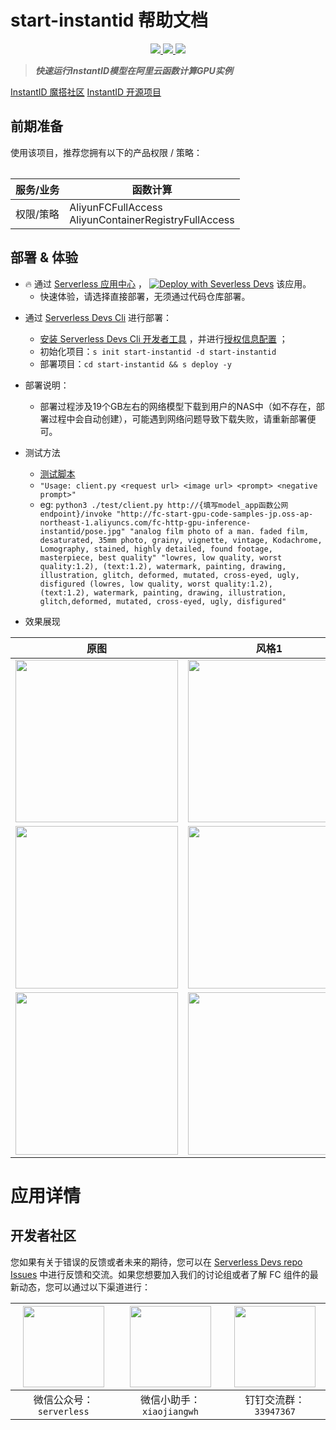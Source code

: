 # start-instantid 帮助文档

<p align="center" class="flex justify-center">
    <a href="https://www.serverless-devs.com" class="ml-1">
    <img src="http://editor.devsapp.cn/icon?package=start-instantid&type=packageType">
  </a>
  <a href="http://www.devsapp.cn/details.html?name=start-instantid" class="ml-1">
    <img src="http://editor.devsapp.cn/icon?package=start-instantid&type=packageVersion">
  </a>
  <a href="http://www.devsapp.cn/details.html?name=start-instantid" class="ml-1">
    <img src="http://editor.devsapp.cn/icon?package=start-instantid&type=packageDownload">
  </a>
</p>

<description>

> ***快速运行InstantID模型在阿里云函数计算GPU实例***

[InstantID 魔搭社区](https://modelscope.cn/models/instantx/InstantID/summary)
[InstantID 开源项目](https://github.com/InstantID/InstantID)

</description>

<table>

## 前期准备
使用该项目，推荐您拥有以下的产品权限 / 策略：

| 服务/业务 | 函数计算 |
| --- |  --- |
| 权限/策略 | AliyunFCFullAccess</br>AliyunContainerRegistryFullAccess |


</table>

<codepre id="codepre">



</codepre>

<deploy>

## 部署 & 体验

<appcenter>

- :fire: 通过 [Serverless 应用中心](https://fcnext.console.aliyun.com/applications/create?template=start-instantid) ，
[![Deploy with Severless Devs](https://img.alicdn.com/imgextra/i1/O1CN01w5RFbX1v45s8TIXPz_!!6000000006118-55-tps-95-28.svg)](https://fcnext.console.aliyun.com/applications/create?template=start-instantid)  该应用。
    - 快速体验，请选择直接部署，无须通过代码仓库部署。

</appcenter>

- 通过 [Serverless Devs Cli](https://www.serverless-devs.com/serverless-devs/install) 进行部署：
    - [安装 Serverless Devs Cli 开发者工具](https://www.serverless-devs.com/serverless-devs/install) ，并进行[授权信息配置](https://www.serverless-devs.com/fc/config) ；
    - 初始化项目：`s init start-instantid -d start-instantid`
    - 部署项目：`cd start-instantid && s deploy -y`

- 部署说明：
    - 部署过程涉及19个GB左右的网络模型下载到用户的NAS中（如不存在，部署过程中会自动创建），可能遇到网络问题导致下载失败，请重新部署便可。

- 测试方法
    - [测试脚本](https://github.com/devsapp/start-fc-gpu/blob/main/fc-http-gpu-inference-start-instantid/src/model_app/test/client.py)
    - `"Usage: client.py <request url> <image url> <prompt> <negative prompt>"`
    - eg: `python3 ./test/client.py http://{填写model_app函数公网endpoint}/invoke "http://fc-start-gpu-code-samples-jp.oss-ap-northeast-1.aliyuncs.com/fc-http-gpu-inference-instantid/pose.jpg" "analog film photo of a man. faded film, desaturated, 35mm photo, grainy, vignette, vintage, Kodachrome, Lomography, stained, highly detailed, found footage, masterpiece, best quality" "lowres, low quality, worst quality:1.2), (text:1.2), watermark, painting, drawing, illustration, glitch, deformed, mutated, cross-eyed, ugly, disfigured (lowres, low quality, worst quality:1.2), (text:1.2), watermark, painting, drawing, illustration, glitch,deformed, mutated, cross-eyed, ugly, disfigured"`

- 效果展现

| 原图 | 风格1 |
|--- | --- |
| <img width="260px" src="https://github.com/devsapp/start-fc-gpu/blob/main/fc-http-gpu-inference-start-instantid/src/model_app/test/img/pose.jpg"> | <img width="260px" src="https://github.com/devsapp/start-fc-gpu/blob/main/fc-http-gpu-inference-start-instantid/src/model_app/test/img/pose_output.png"> |
| <img width="260px" src="https://github.com/devsapp/start-fc-gpu/blob/main/fc-http-gpu-inference-start-instantid/src/model_app/test/img/pose2.jpg"> | <img width="260px" src="https://github.com/devsapp/start-fc-gpu/blob/main/fc-http-gpu-inference-start-instantid/src/model_app/test/img/pose2_output.png"> |
| <img width="260px" src="https://github.com/devsapp/start-fc-gpu/blob/main/fc-http-gpu-inference-start-instantid/src/model_app/test/img/pose3.jpg"> | <img width="260px" src="https://github.com/devsapp/start-fc-gpu/blob/main/fc-http-gpu-inference-start-instantid/src/model_app/test/img/pose3_output.png"> |

</deploy>

<appdetail id="flushContent">

# 应用详情

</appdetail>

<devgroup>

## 开发者社区

您如果有关于错误的反馈或者未来的期待，您可以在 [Serverless Devs repo Issues](https://github.com/serverless-devs/serverless-devs/issues) 中进行反馈和交流。如果您想要加入我们的讨论组或者了解 FC 组件的最新动态，您可以通过以下渠道进行：

<p align="center">

| <img src="https://serverless-article-picture.oss-cn-hangzhou.aliyuncs.com/1635407298906_20211028074819117230.png" width="130px" > | <img src="https://serverless-article-picture.oss-cn-hangzhou.aliyuncs.com/1635407044136_20211028074404326599.png" width="130px" > | <img src="https://serverless-article-picture.oss-cn-hangzhou.aliyuncs.com/1635407252200_20211028074732517533.png" width="130px" > |
|--- | --- | --- |
| <center>微信公众号：`serverless`</center> | <center>微信小助手：`xiaojiangwh`</center> | <center>钉钉交流群：`33947367`</center> |

</p>

</devgroup>
